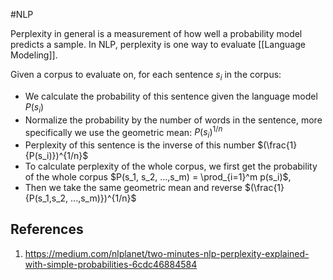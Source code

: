#NLP 

Perplexity in general is a measurement of how well a probability model predicts a sample. In NLP, perplexity is one way to evaluate [[Language Modeling]].

Given a corpus to evaluate on, for each sentence $s_i$ in the corpus:
- We calculate the probability of this sentence given the language model $P(s_i)$
- Normalize the probability by the number of words in the sentence, more specifically we use the geometric mean: $P(s_i) ^{1/n}$
- Perplexity of this sentence is the inverse of this number $(\frac{1}{P(s_i)})^{1/n}$
- To calculate perplexity of the whole corpus, we first get the probability of the whole corpus $P(s_1, s_2, ...,s_m) = \prod_{i=1}^m p(s_i)$,
- Then we take the same geometric mean and reverse $(\frac{1}{P(s_1,s_2, ...,s_m)})^{1/n}$

## References
1. https://medium.com/nlplanet/two-minutes-nlp-perplexity-explained-with-simple-probabilities-6cdc46884584